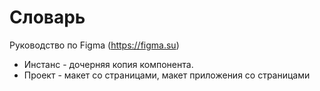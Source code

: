 # Словарь
Руководство по Figma (https://figma.su)

* Инстанс - дочерняя копия компонента.
* Проект - макет со страницами, макет приложения со страницами